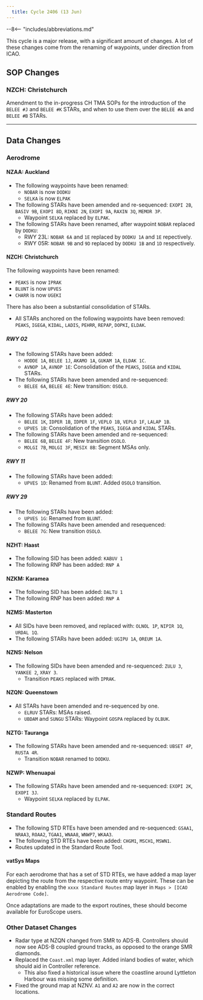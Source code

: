 ```yaml
---
  title: Cycle 2406 (13 Jun)
---
```


--8<-- "includes/abbreviations.md"

This cycle is a major release, with a significant amount of changes. A lot of these changes come from the renaming of waypoints, under direction from ICAO.

## SOP Changes

### NZCH: Christchurch

Amendment to the in-progress CH TMA SOPs for the introduction of the `BELEE #J` and `BELEE #K` STARs, and when to use them over the `BELEE #A` and `BELEE #B` STARs.

----

## Data Changes

### Aerodrome

#### NZAA: Auckland

- The following waypoints have been renamed:
  - `NOBAR` is now `DODKU`
  - `SELKA` is now `ELPAK`
- The following STARs have been amended and re-sequenced: `EXOPI 2B`, `BASIV 9B`, `EXOPI 8D`, `RIKNI 2N`, `EXOPI 9A`, `RAXIN 3Q`, `MEMOR 3P`.
    - Waypoint `SELKA` replaced by `ELPAK`.
- The following STARs have been renamed, after waypoint `NOBAR` replaced by `DODKU`:
    - RWY 23L: `NOBAR 6A` and `1E` replaced by `DODKU 1A` and `1E` repectively. 
    - RWY 05R: `NOBAR 9B` and `9D` replaced by `DODKU 1B` and `1D` respectively.

#### NZCH: Christchurch

The following waypoints have been renamed:

- `PEAKS` is now `IPRAK`
- `BLUNT` is now `UPVES`
- `CHARR` is now `UGEKI`

There has also been a substantial consolidation of STARs.

- All STARs anchored on the following waypoints have been removed: `PEAKS`, `IGEGA`, `KIDAL`, `LADIS`, `PEHRR`, `REPAP`, `DOPKI`, `ELDAK`.

##### RWY 02

- The following STARs have been added: 
    - `HODDE 1A`, `BELEE 1J`, `AKAMO 1A`, `GUKAM 1A`, `ELDAK 1C`.
    - `AVNOP 1A`, `AVNOP 1E`: Consolidation of the `PEAKS`, `IGEGA` and `KIDAL` STARs.
- The following STARs have been amended and re-sequenced: 
    - `BELEE 6A`, `BELEE 4E`: New transition: `OSOLO`. 

##### RWY 20

- The following STARs have been added:
    - `BELEE 1K`, `IDPER 1B`, `IDPER 1F`, `VEPLO 1B`, `VEPLO 1F`, `LALAP 1B`.
    - `UPVES 1B`: Consolidation of the `PEAKS`, `IGEGA` and `KIDAL` STARs.
- The following STARs have been amended and re-sequenced:
    - `BELEE 6B`, `BELEE 4F`: New transition `OSOLO`.
    - `MOLGI 7B`, `MOLGI 3F`, `MESIX 8B`: Segment MSAs only.

##### RWY 11

- The following STARs have been added:
    - `UPVES 1D`: Renamed from `BLUNT`. Added `OSOLO` transition.

##### RWY 29

- The following STARs have been added:
    - `UPVES 1G`: Renamed from `BLUNT`.
- The following STARs have been amended and resequenced:
    - `BELEE 7G`: New transition `OSOLO`. 

#### NZHT: Haast

- The following SID has been added: `KABUV 1`
- The following RNP has been added: `RNP A`

#### NZKM: Karamea

- The following SID has been added: `DALTU 1`
- The following RNP has been added: `RNP A`

#### NZMS: Masterton

- All SIDs have been removed, and replaced with: `OLNOL 1P`, `NIPIR 1Q`, `URDAL 1Q`.
- The following STARs have been added: `UGIPU 1A`, `OREUM 1A`.

#### NZNS: Nelson

- The following SIDs have been amended and re-sequenced: `ZULU 3`, `YANKEE 2`, `XRAY 3`.
    - Transition `PEAKS` replaced with `IPRAK`.

#### NZQN: Queenstown

- All STARs have been amended and re-sequenced by one.
    - `ELRUV` STARs: MSAs raised.
    - `UBDAM` and `SUNGU` STARs: Waypoint `GOSPA` replaced by `OLBUK`.

#### NZTG: Tauranga

- The following STARs have been amended and re-sequenced: `UBSET 4P`, `RUSTA 4R`.
    - Transition `NOBAR` renamed to `DODKU`.

#### NZWP: Whenuapai

- The following STARs have been amended and re-sequenced: `EXOPI 2K`, `EXOPI 3J`.
    - Waypoint `SELKA` replaced by `ELPAK`.

### Standard Routes

- The following STD RTEs have been amended and re-sequenced: `GSAA1`, `NRAA3`, `ROAA2`, `TGAA1`, `WNAA8`, `WNWP7`, `WKAA3`. 
- The following STD RTEs have been added: `CHGM1`, `MSCH1`, `MSWN1`.
- Routes updated in the Standard Route Tool.

#### vatSys Maps

For each aerodrome that has a set of STD RTEs, we have added a map layer depicting the route from the respective route entry waypoint. These can be enabled by enabling the `xxxx Standard Routes` map layer in `Maps > [ICAO Aerodrome Code]`.

Once adaptations are made to the export routines, these should become available for EuroScope users.

### Other Dataset Changes

- Radar type at NZQN changed from SMR to ADS-B. Controllers should now see ADS-B coupled ground tracks, as opposed to the orange SMR diamonds.
- Replaced the `Coast.xml` map layer. Added inland bodies of water, which should aid in Controller reference.
    - This also fixed a historical issue where the coastline around Lyttleton Harbour was missing some definition. 
- Fixed the ground map at NZNV. `A1` and `A2` are now in the correct locations.


